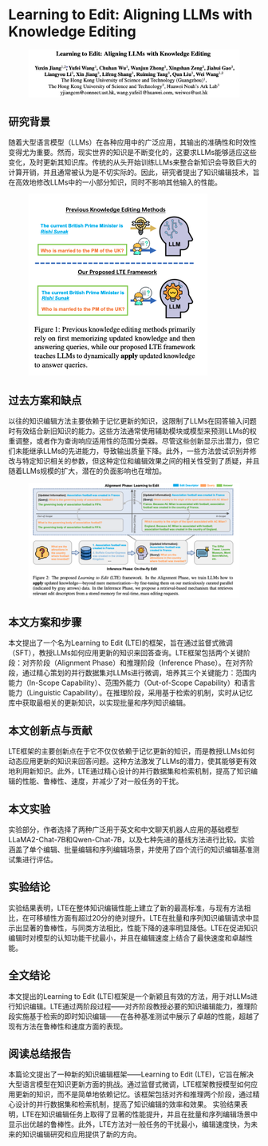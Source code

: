 # Learning to Edit: Aligning LLMs with Knowledge Editing

<figure><img src="../.gitbook/assets/image (10) (1) (1) (1) (1) (1).png" alt=""><figcaption></figcaption></figure>

## 研究背景

随着大型语言模型（LLMs）在各种应用中的广泛应用，其输出的准确性和时效性变得尤为重要。然而，现实世界的知识是不断变化的，这要求LLMs能够适应这些变化，及时更新其知识库。传统的从头开始训练LLMs来整合新知识会导致巨大的计算开销，并且通常被认为是不切实际的。因此，研究者提出了知识编辑技术，旨在高效地修改LLMs中的一小部分知识，同时不影响其他输入的性能。

<figure><img src="../.gitbook/assets/image (11) (1) (1) (1).png" alt=""><figcaption></figcaption></figure>

## 过去方案和缺点

以往的知识编辑方法主要依赖于记忆更新的知识，这限制了LLMs在回答输入问题时有效结合新旧知识的能力。这些方法通常使用辅助模块或模型来预测LLMs的权重调整，或者作为查询响应适用性的范围分类器。尽管这些创新显示出潜力，但它们未能继承LLMs的先进能力，导致输出质量下降。此外，一些方法尝试识别并修改与特定知识相关的参数，但这种定位和编辑效果之间的相关性受到了质疑，并且随着LLMs规模的扩大，潜在的负面影响也在增加。

<figure><img src="../.gitbook/assets/image (12) (1) (1) (1).png" alt=""><figcaption></figcaption></figure>

## 本文方案和步骤

本文提出了一个名为Learning to Edit (LTE)的框架，旨在通过监督式微调（SFT），教授LLMs如何应用更新的知识来回答查询。LTE框架包括两个关键阶段：对齐阶段（Alignment Phase）和推理阶段（Inference Phase）。在对齐阶段，通过精心策划的并行数据集对LLMs进行微调，培养其三个关键能力：范围内能力（In-Scope Capability）、范围外能力（Out-of-Scope Capability）和语言能力（Linguistic Capability）。在推理阶段，采用基于检索的机制，实时从记忆库中获取最相关的更新知识，以实现批量和序列知识编辑。

## 本文创新点与贡献

LTE框架的主要创新点在于它不仅仅依赖于记忆更新的知识，而是教授LLMs如何动态应用更新的知识来回答问题。这种方法激发了LLMs的潜力，使其能够更有效地利用新知识。此外，LTE通过精心设计的并行数据集和检索机制，提高了知识编辑的性能、鲁棒性、速度，并减少了对一般任务的干扰。

## 本文实验

实验部分，作者选择了两种广泛用于英文和中文聊天机器人应用的基础模型LLaMA2-Chat-7B和Qwen-Chat-7B，以及七种先进的基线方法进行比较。实验涵盖了单个编辑、批量编辑和序列编辑场景，并使用了四个流行的知识编辑基准测试集进行评估。

## 实验结论

实验结果表明，LTE在整体知识编辑性能上建立了新的最高标准，与现有方法相比，在可移植性方面有超过20分的绝对提升。LTE在批量和序列知识编辑请求中显示出显著的鲁棒性，与同类方法相比，性能下降的速率明显降低。LTE在促进知识编辑时对模型的认知功能干扰最小，并且在编辑速度上结合了最快速度和卓越性能。

## 全文结论

本文提出的Learning to Edit (LTE)框架是一个新颖且有效的方法，用于对LLMs进行知识编辑。LTE通过两阶段过程——对齐阶段教授必要的知识编辑能力，推理阶段实施基于检索的即时知识编辑——在各种基准测试中展示了卓越的性能，超越了现有方法在鲁棒性和速度方面的表现。

## 阅读总结报告

本篇论文提出了一种新的知识编辑框架——Learning to Edit (LTE)，它旨在解决大型语言模型在知识更新方面的挑战。通过监督式微调，LTE框架教授模型如何应用更新的知识，而不是简单地依赖记忆。该框架包括对齐和推理两个阶段，通过精心设计的并行数据集和检索机制，提高了知识编辑的效率和效果。 实验结果表明，LTE在知识编辑任务上取得了显著的性能提升，并且在批量和序列编辑场景中显示出优越的鲁棒性。此外，LTE方法对一般任务的干扰最小，编辑速度快，为未来的知识编辑研究和应用提供了新的方向。
